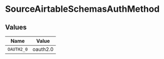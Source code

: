 # SourceAirtableSchemasAuthMethod


## Values

| Name       | Value      |
| ---------- | ---------- |
| `OAUTH2_0` | oauth2.0   |